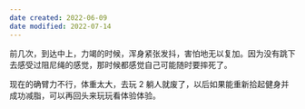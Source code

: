 ```yaml
---
date created: 2022-06-09
date modified: 2022-07-14
---
```


前几次，到达中上，力竭的时候，浑身紧张发抖，害怕地无以复加。因为没有跳下去感受过阻尼绳的感觉，那时候都感觉自己可能随时要摔死了。

现在的确臂力不行，体重太大，去玩 2 躺人就废了，以后如果能重新拾起健身并成功减脂，可以再回头来玩玩看体验体验。
